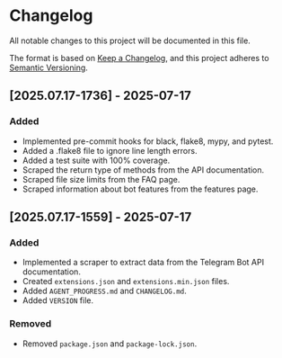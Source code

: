 # Changelog

All notable changes to this project will be documented in this file.

The format is based on [Keep a Changelog](https://keepachangelog.com/en/1.0.0/),
and this project adheres to [Semantic Versioning](https://semver.org/spec/v2.0.0.html).

## [2025.07.17-1736] - 2025-07-17

### Added
- Implemented pre-commit hooks for black, flake8, mypy, and pytest.
- Added a .flake8 file to ignore line length errors.
- Added a test suite with 100% coverage.
- Scraped the return type of methods from the API documentation.
- Scraped file size limits from the FAQ page.
- Scraped information about bot features from the features page.

## [2025.07.17-1559] - 2025-07-17

### Added
- Implemented a scraper to extract data from the Telegram Bot API documentation.
- Created `extensions.json` and `extensions.min.json` files.
- Added `AGENT_PROGRESS.md` and `CHANGELOG.md`.
- Added `VERSION` file.

### Removed
- Removed `package.json` and `package-lock.json`.
